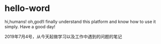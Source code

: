 # hello-word

hi,humans!
oh,god!I finally  understand this platform and know how to use it simply.
Have a good day!

2019年7月4号，从今天起做学习以及工作中遇到的问题的笔记
